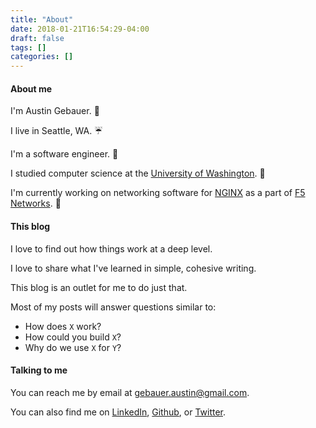 ```yaml
---
title: "About"
date: 2018-01-21T16:54:29-04:00
draft: false
tags: []
categories: []
---
```


#### About me  

I'm Austin Gebauer. :wave: 

I live in Seattle, WA. :umbrella:

I'm a software engineer. :electric_plug: 

I studied computer science at the 
<a href="https://www.washington.edu/" target="_blank">University of Washington</a>. :cherry_blossom:

I'm  currently working on networking software for 
<a href="https://www.nginx.com/" target="_blank">NGINX</a> as a part of 
<a href="https://f5.com" target="_blank">F5 Networks</a>. :wrench:

#### This blog

I love to find out how things work at a deep level. 

I love to share what I've learned in simple, cohesive writing.

This blog is an outlet for me to do just that.

Most of my posts will answer questions similar to:

- How does `X` work?
- How could you build `X`?
- Why do we use `X` for `Y`?

#### Talking to me

You can reach me by email at <a href="mailto:gebauer.austin@gmail.com">gebauer.austin@gmail.com</a>.

You can also find me on <a href="https://www.linkedin.com/in/austingebauer" target="_blank">LinkedIn</a>, 
<a href="https://github.com/austingebauer" target="_blank">Github</a>, or
<a href="https://twitter.com/austingebauer" target="_blank">Twitter</a>.

